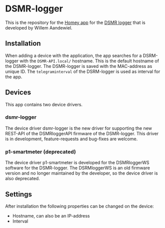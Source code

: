 # DSMR-logger
This is the repository for the [Homey app](https://homey.app/nl-nl/app/com.p1.dsmr/P1-DSMRv4-Board-Lezer/) for the [DSMR logger](https://willem.aandewiel.nl/index.php/2018/08/28/slimme-meter-uitlezer/) that is developed by Willem Aandewiel. 

## Installation
When adding a device with the application, the app searches for a DSRM-logger with the `DSMR-API.local/` hostname. This is the default hostname of the DSMR-logger. The DSMR-logger is saved with the MAC-address as unique ID. The `telegraminterval` of the DSRM-logger is used as interval for the app. 

## Devices
This app contains two device drivers.

### dsmr-logger
The device driver dsmr-logger is the new driver for supporting the new REST-API of the DSMRloggerAPI firmware of the DSMR-logger. This driver is in development, feature-requests and bug-fixes are welcome.

### p1-smartmeter (deprecated)
The device driver p1-smartmeter is developed for the DSMRloggerWS software for the DSMR-logger. The DSRMloggerWS is an old firmware version and no longer maintained by the developer, so the device driver is also deprecated.

## Settings
After installation the following properties can be changed on the device: 
 - Hostname, can also be an IP-address
 - Interval
